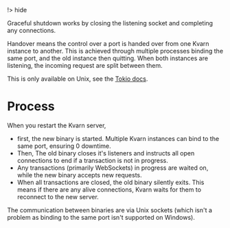 !> hide

<head>
    <title>Graceful shutdown & handover | Kvarn</title>
    <meta name="permalinks" content="not-titles"> <!-- part of JS on icelk.dev & kvarn.org, options: disabled|enabled|not-titles -->
    <meta name="description" content="Kvarn's handling of upgrades to the server and graceful shutdown.">
</head>

Graceful shutdown works by closing the listening socket and completing any connections.

Handover means the control over a port is handed over from one Kvarn instance to another. This is achieved through multiple processes binding the same port, and the old instance then quitting. When both instances are listening, the incoming request are split between them.

This is only available on Unix, see the [Tokio docs](https://docs.rs/tokio/latest/tokio/net/struct.TcpSocket.html#method.set_reuseport).

# Process

When you restart the Kvarn server,

-   first, the new binary is started. Multiple Kvarn instances can bind to the same port, ensuring 0 downtime.
-   Then, The old binary closes it's listeners and instructs all open connections to end if a transaction is not in progress.
-   Any transactions (primarily WebSockets) in progress are waited on, while the new binary accepts new requests.
-   When all transactions are closed, the old binary silently exits.
    This means if there are any alive connections, Kvarn waits for them to reconnect to the new server.

The communication between binaries are via Unix sockets (which isn't a problem as binding to the same port isn't supported on Windows).
